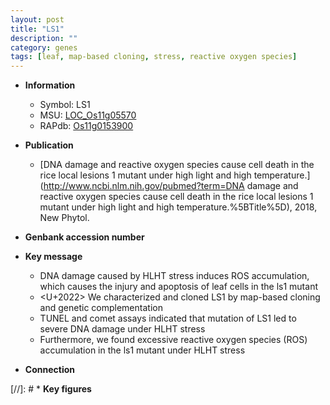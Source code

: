 ```yaml
---
layout: post
title: "LS1"
description: ""
category: genes
tags: [leaf, map-based cloning, stress, reactive oxygen species]
---
```


* **Information**  
    + Symbol: LS1  
    + MSU: [LOC_Os11g05570](http://rice.uga.edu/cgi-bin/ORF_infopage.cgi?orf=LOC_Os11g05570)  
    + RAPdb: [Os11g0153900](https://rapdb.dna.affrc.go.jp/locus/?name=Os11g0153900)  

* **Publication**  
    + [DNA damage and reactive oxygen species cause cell death in the rice local lesions 1 mutant under high light and high temperature.](http://www.ncbi.nlm.nih.gov/pubmed?term=DNA damage and reactive oxygen species cause cell death in the rice local lesions 1 mutant under high light and high temperature.%5BTitle%5D), 2018, New Phytol.

* **Genbank accession number**  

* **Key message**  
    + DNA damage caused by HLHT stress induces ROS accumulation, which causes the injury and apoptosis of leaf cells in the ls1 mutant
    + <U+2022> We characterized and cloned LS1 by map-based cloning and genetic complementation
    + TUNEL and comet assays indicated that mutation of LS1 led to severe DNA damage under HLHT stress
    + Furthermore, we found excessive reactive oxygen species (ROS) accumulation in the ls1 mutant under HLHT stress

* **Connection**  

[//]: # * **Key figures**  


